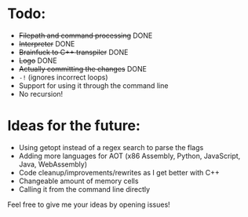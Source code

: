 # Todo:
- ~~Filepath and command processing~~ DONE
- ~~Interpreter~~ DONE
- ~~Brainfuck to C++ transpiler~~ DONE
- ~~Logo~~ DONE
- ~~Actually committing the changes~~ DONE
- `-!` (ignores incorrect loops)
- Support for using it through the command line
- No recursion!

# Ideas for the future:
- Using getopt instead of a regex search to parse the flags
- Adding more languages for AOT (x86 Assembly, Python, JavaScript, Java, WebAssembly)
- Code cleanup/improvements/rewrites as I get better with C++
- Changeable amount of memory cells
- Calling it from the command line directly
  
Feel free to give me your ideas by opening issues!
